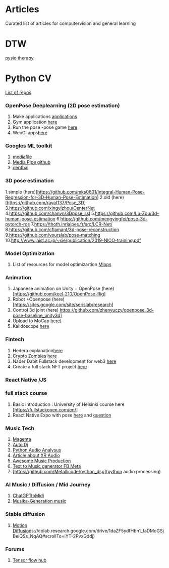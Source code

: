 # Articles
Curated list of articles  for computervision and general learning 

# DTW 
[pysio therapy](https://medium.com/@_samkitjain/physio-pose-a-virtual-physiotherapy-assistant-7d1c17db3159)

# Python CV 
[List of repos](https://pythonrepo.com/tag/animal-pose-estimation_3)

### OpenPose Deeplearning (2D pose estimation)
1. Make applications [applications](https://medium.com/@sduxbury/how-you-can-build-practical-applications-by-quantifying-observations-from-video-e266b945eea0)
2. Gym application [here](https://github.com/Shaun-Fernandes/AI-Gym-Trainer)
3. Run the pose -pose game [here](https://github.com/ortegatron/twisterpose)
4. WebGl apps[here](https://github.com/terryky/tfjs_webgl_app)

### Googles ML toolkit 
1. [mediafile](https://google.github.io/mediapipe/solutions/pose_classification.html)
2. [Media Pipe github](https://github.com/google/mediapipe)
3. [depthai](https://github.com/geaxgx/depthai_blazepose)


### 3D pose estimation 
1.simple (here)[https://github.com/mks0601/Integral-Human-Pose-Regression-for-3D-Human-Pose-Estimation]
2.old (here)[https://github.com/rayat137/Pose_3D]
3.https://github.com/xingyizhou/CenterNet
4.https://github.com/chanyn/3Dpose_ssl
5.https://github.com/Lu-Zou/3d-human-pose-estimation
6.https://github.com/mengyingfei/pose-3d-pytorch-ros
7.https://thoth.inrialpes.fr/src/LCR-Net/
8.https://github.com/cflamant/3d-pose-reconstruction
9.https://github.com/yourslab/pose-matching
10.http://www.jaist.ac.jp/~xie/publication/2019-NICO-training.pdf

### Model Optimization 
1. List of resources for model optimizartion [Mlops](https://github.com/rishabhk108/AdvancedOptML)

### Animation 
1. Japanese animation on Unity + OpenPose (here) [https://github.com/keel-210/OpenPose-Rig]
2. Robot +Openpose (here)[https://sites.google.com/site/serislab/research]
3. Control 3d joint (here) https://github.com/zhenyuczy/openpose_3d-pose-baseline_unity3d]
4. Upload to MoCap [here)](https://github.com/robertjoosten/video2mocap)
5. Kalidoscope [here](https://glitch.com/edit/#!/kalidokit)
### Fintech 
1. Hedera explanation[here](hedera.com)
2. Crypto Zombies [here](https://cryptozombies.io/)
3. Nader Dabit Fullstack development for web3 [here](https://www.youtube.com/watch?v=a0osIaAOFSE&ab_channel=NaderDabit)
4. Create a full stack NFT project [here](https://www.youtube.com/watch?v=a0osIaAOFSE&ab_channel=NaderDabit) 

### React Native /JS 

### full stack course 
1. Basic introduction : University of Helsinki course here [https://fullstackopen.com/en/]
2. React Native Expo with pose [here](https://github.com/tensorflow/tfjs-examples/blob/master/react-native/pose-detection/App.tsx) and [question](https://github.com/tensorflow/tfjs/issues/5705)


### Music Tech 
1. [Magenta](https://sites.research.google/tonetransfer)
2. [Auto Dj](https://github.com/teticio/Deej-A.I.)
3. [Python Audio Analysus](https://github.com/tyiannak/pyAudioAnalysis)
4. [Article about XR Audio](https://www.linkedin.com/posts/ievgen-gorovyi-1b374375_visual-acoustic-matching-activity-6899291358088286209-HMjO)
5. [Awesome Music Production](https://github.com/ad-si/awesome-music-production)
6. [Text to Music generator FB Meta](https://ai.honu.io/papers/musicgen/)
7. [https://github.com/Metallicode/python_dsp](python audio processing)

### AI Music / Diffusion / Mid Journey
1. [ChatGPTtoMidi](https://huggingface.co/spaces/cbg342/GPT-4-To-Midi)
2. [Musika-Generation music](https://github.com/marcoppasini/musika)

### Stable diffusion
1. [Motion Diffusion](http)s://colab.research.google.com/drive/1daZF5ydfHbn1_faDMoGSjBeiQSs_NqAQ#scrollTo=iYT-2PvxGddj)

### Forums 
1. [Tensor flow hub ](https://discuss.tensorflow.org/)
